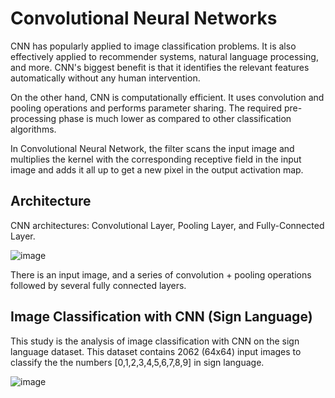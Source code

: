 # Convolutional Neural Networks

CNN has popularly applied to image classification problems. It is also effectively applied to recommender systems, natural language processing, and more. CNN's biggest benefit is that it identifies the relevant features automatically without any human intervention. 

On the other hand, CNN is computationally efficient. It uses convolution and pooling operations and performs parameter sharing. The required pre-processing phase is much lower as compared to other classification algorithms.

In Convolutional Neural Network, the filter scans the input image and multiplies the kernel with the corresponding receptive field in the input image and adds it all up to get a new pixel in the output activation map.

## Architecture

CNN architectures: Convolutional Layer, Pooling Layer, and Fully-Connected Layer.  

 
![image](https://user-images.githubusercontent.com/61224886/90001949-b4865c00-dc9a-11ea-85a4-c5f948130687.png)


There is an input image, and a series of convolution + pooling operations followed by several fully connected layers.


## Image Classification with CNN (Sign Language)

This study is the analysis of image classification with CNN on the sign language dataset. This dataset contains 2062 (64x64) input images to classify the the numbers [0,1,2,3,4,5,6,7,8,9] in sign language. 

![image](https://user-images.githubusercontent.com/61224886/89738104-b542a680-da7e-11ea-89e3-d0b00bdbef5a.png)

